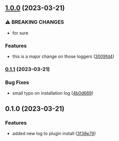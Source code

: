 

## [1.0.0](https://github.com/alvarosabu/release-it-test/compare/0.1.1...1.0.0) (2023-03-21)


### ⚠ BREAKING CHANGES

* for sure

### Features

* this is a major change on those loggers ([3009fd4](https://github.com/alvarosabu/release-it-test/commit/3009fd445dffb5b19e46ce335a05a6777e12f01b))

### [0.1.1](https://github.com/alvarosabu/release-it-test/compare/0.1.0...0.1.1) (2023-03-21)


### Bug Fixes

* small typo on installation log ([4b0d669](https://github.com/alvarosabu/release-it-test/commit/4b0d6696562f68d1fd0f9eb9b1f0cce9746b013a))

## 0.1.0 (2023-03-21)


### Features

* added new log to plugin install ([3f38e79](https://github.com/alvarosabu/release-it-test/commit/3f38e79e29bbd035cde4ff53f584d25f806d768c))